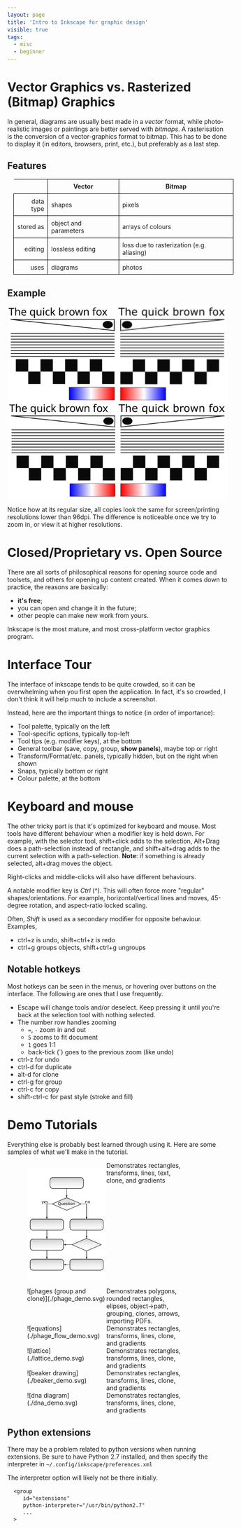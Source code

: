 ```yaml
---
layout: page
title: 'Intro to Inkscape for graphic design'
visible: true
tags:
  - misc
  - beginner
---
```


# Vector Graphics vs. Rasterized (Bitmap) Graphics

In general, diagrams are usually best made in a *vector* format, while photo-realistic images or paintings are better served with *bitmaps*. A rasterisation is the conversion of a vector-graphics format to bitmap. This has to be done to display it (in editors, browsers, print, etc.), but preferably as a last step.

## Features

<style>
table.content-tab {margin: 1em; width:100%;}
.content-tab td, .content-tab th {padding:1ex; border: .1ex solid black;}
.content-tab th:first-child {border: none;}
.content-tab td:first-child {text-align: right;
</style>
<table class="content-tab">
<tr><th></th> <th>Vector </th><th> Bitmap </th></tr>
<tr><td>data type   </td><td>shapes</td><td> pixels </td></tr>
<tr><td>stored as   </td><td>object and parameters </td><td> arrays of colours </td></tr>
<tr><td>editing   </td><td> lossless editing </td><td> loss due to rasterization (e.g. aliasing) </td></tr>
<tr><td>uses   </td><td> diagrams </td><td> photos </td></tr>
</table>

## Example

![Vector vs. Bitmap](./vector_bitmap.svg)

Notice how at its regular size, all copies look the same for screen/printing resolutions lower than 96dpi. The difference is noticeable once we try to zoom in, or view it at higher resolutions.

# Closed/Proprietary vs. Open Source

There are all sorts of philosophical reasons for opening source code and toolsets, and others for opening up content created. When it comes down to practice, the reasons are basically:
- **it's free**;
- you can open and change it in the future;
- other people can make new work from yours.

Inkscape is the most mature, and most cross-platform vector graphics program.

# Interface Tour

The interface of inkscape tends to be quite crowded, so it can be overwhelming when you first open the application. In fact, it's so crowded, I don't think it will help much to include a screenshot.

Instead, here are the important things to notice (in order of importance):
- Tool palette, typically on the left
- Tool-specific options, typically top-left
- Tool tips (e.g. modifier keys), at the bottom
- General toolbar (save, copy, group, **show panels**), maybe top or right
- Transform/Format/etc. panels, typically hidden, but on the right when shown
- Snaps, typically bottom or right
- Colour palette, at the bottom

# Keyboard and mouse
The other tricky part is that it's optimized for keyboard and mouse. Most tools have different behaviour when a modifier key is held down. For example, with the selector tool, shift+click adds to the selection, Alt+Drag does a path-selection instead of rectangle, and shift+alt+drag adds to the current selection with a path-selection.
**Note**: if something is already selected, alt+drag moves the object.

Right-clicks and middle-clicks will also have different behaviours.

A notable modifier key is *Ctrl* (^). This will often force more "regular" shapes/orientations. For example, horizontal/vertical lines and moves, 45-degree rotation, and aspect-ratio locked scaling.

Often, *Shift* is used as a secondary modifier for opposite behaviour. Examples,
- ctrl+z is undo, shift+ctrl+z is redo
- ctrl+g groups objects, shift+ctrl+g ungroups 

## Notable hotkeys

Most hotkeys can be seen in the menus, or hovering over buttons on the interface. The following are ones that I use frequently.

- Escape will change tools and/or deselect. Keep pressing it until you're back at the selection tool with nothing selected.
- The number row handles zooming 
  - `=`, `-` zoom in and out
  - `5` zooms to fit document
  - `1` goes 1:1
  - back-tick (`) goes to the previous zoom (like undo) 
- ctrl-z for undo
- ctrl-d for duplicate
- alt-d for clone
- ctrl-g for group
- ctrl-c for copy
- shift-ctrl-c for past style (stroke and fill)


# Demo Tutorials

Everything else is probably best learned through using it. Here are some samples of what we'll make in the tutorial.

<style>
div.demo-table {width: 90%; display:flex; flex-flow: row wrap; justify-content: center; align-items: stretch;}
div.demo-table>div {width: 40%;}
div.demo-table>div img {max-width: 100%}
</style>
<div class="demo-table">
<div class="left">

![flow chart](./flow_chart.svg)

</div>
<div class="right">
Demonstrates rectangles, transforms, lines, text, clone, and gradients
</div>

<div class="left">
![phages (group and clone)](./phage_demo.svg)
</div>
<div class="right">
Demonstrates polygons, rounded rectangles, elipses, object->path, grouping, clones, arrows, importing PDFs.
</div>

<div class="left">
![equations](./phage_flow_demo.svg)
</div>
<div class="right">
Demonstrates rectangles, transforms, lines, clone, and gradients
</div>

<div class="left">
![lattice](./lattice_demo.svg)
</div>
<div class="right">
Demonstrates rectangles, transforms, lines, clone, and gradients
</div>

<div class="left">
![beaker drawing](./beaker_demo.svg)
</div>
<div class="right">
Demonstrates rectangles, transforms, lines, clone, and gradients
</div>

<div class="left">
![dna diagram](./dna_demo.svg)
</div>
<div class="right">
Demonstrates rectangles, transforms, lines, clone, and gradients
</div>

</div>




## Python extensions

There may be a problem related to python versions when running extensions. Be sure to have Python 2.7 installed, and then specify the interpreter in `~/.config/inkscape/preferences.xml`

The interpreter option will likely not be there initially.

```
  <group
     id="extensions"
     python-interpreter="/usr/bin/python2.7"
     ...
  >
```
